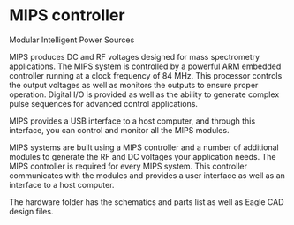 # MIPS controller

Modular
Intelligent
Power
Sources

MIPS produces DC and RF voltages designed for mass spectrometry applications. The MIPS system is controlled by a powerful ARM embedded controller running at a clock frequency of 84 MHz. This processor controls the output voltages as well as monitors the outputs to ensure proper operation. Digital I/O is provided as well as the ability to generate complex pulse sequences for advanced control applications.

MIPS provides a USB interface to a host computer, and through this interface, you can control and monitor all the MIPS modules. 

MIPS systems are built using a MIPS controller and a number of additional
modules to generate the RF and DC voltages your application needs. The MIPS
controller is required for every MIPS system. This controller communicates
with the modules and provides a user interface as well as an interface to 
a host computer.

The hardware folder has the schematics and parts list as well as Eagle CAD
design files.
